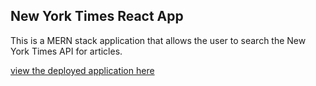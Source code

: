 <h2>New York Times React App</h2>

<p>This is a MERN stack application that allows the user to search the New York Times API for articles.</p>

[view the deployed application here](https://nytreactv1.herokuapp.com/)
